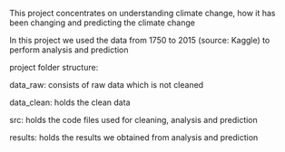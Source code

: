 This project concentrates on understanding climate change, how it has been changing and predicting the climate change

In this project we used the data from 1750 to 2015 (source: Kaggle) to perform analysis and prediction

project folder structure:

data_raw: consists of raw data which is not cleaned

data_clean: holds the clean data

src: holds the code files used for cleaning, analysis and prediction

results: holds the results we obtained from analysis and prediction
